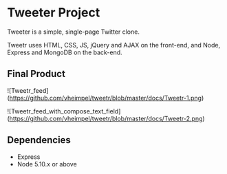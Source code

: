 # Tweeter Project

Tweeter is a simple, single-page Twitter clone.

Tweetr uses HTML, CSS, JS, jQuery and AJAX on the front-end, and Node, Express and MongoDB on the back-end.

## Final Product

![Tweetr_feed] (https://github.com/vheimpel/tweetr/blob/master/docs/Tweetr-1.png)

![Tweetr_feed_with_compose_text_field] (https://github.com/vheimpel/tweetr/blob/master/docs/Tweetr-2.png)


## Dependencies

- Express
- Node 5.10.x or above
